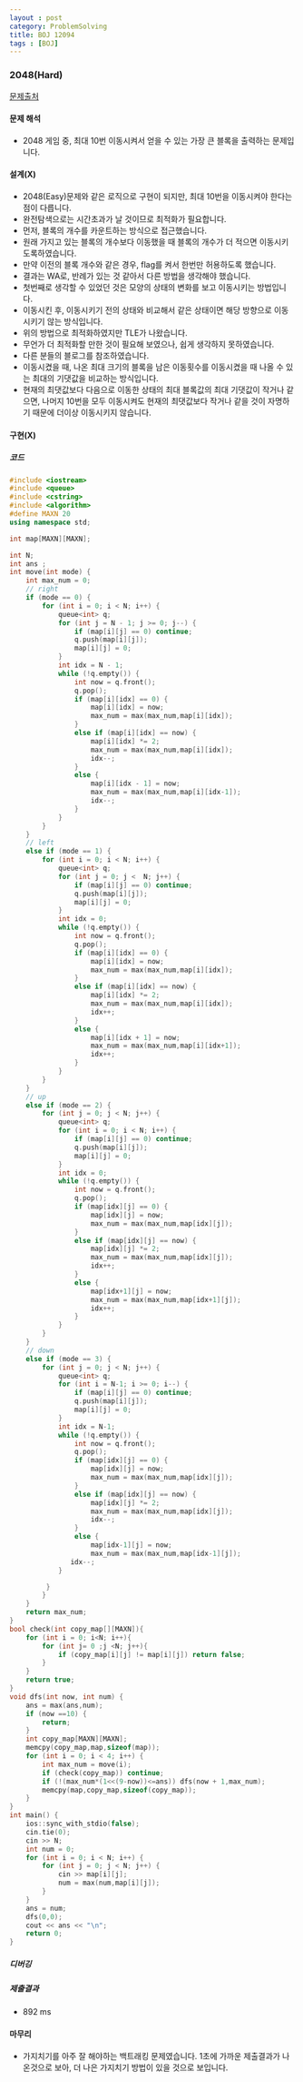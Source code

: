 ```yaml
---
layout : post
category: ProblemSolving
title: BOJ 12094
tags : [BOJ]
---
```

### 2048(Hard)

[문제출처](https://www.acmicpc.net/problem/12094)

#### 문제 해석
  
- 2048 게임 중, 최대 10번 이동시켜서 얻을 수 있는 가장 큰 블록을 출력하는 문제입니다.

#### 설계(X)

- 2048(Easy)문제와 같은 로직으로 구현이 되지만, 최대 10번을 이동시켜야 한다는 점이 다릅니다.
- 완전탐색으로는 시간초과가 날 것이므로 최적화가 필요합니다.
- 먼저, 블록의 개수를 카운트하는 방식으로 접근했습니다.
- 원래 가지고 있는 블록의 개수보다 이동했을 때 블록의 개수가 더 적으면 이동시키도록하였습니다.
- 만약 이전의 블록 개수와 같은 경우, flag를 켜서 한번만 허용하도록 했습니다.
- 결과는 WA로, 반례가 있는 것 같아서 다른 방법을 생각해야 했습니다.
- 첫번째로 생각할 수 있었던 것은 모양의 상태의 변화를 보고 이동시키는 방법입니다.
- 이동시킨 후, 이동시키기 전의 상태와 비교해서 같은 상태이면 해당 방향으로 이동시키기 않는 방식입니다.
- 위의 방법으로 최적화하였지만 TLE가 나왔습니다.
- 무언가 더 최적화할 만한 것이 필요해 보였으나, 쉽게 생각하지 못하였습니다.
- 다른 분들의 블로그를 참조하였습니다.
- 이동시켰을 때, 나온 최대 크기의 블록을 남은 이동횟수를 이동시켰을 때 나올 수 있는 최대의 기댓값을 비교하는 방식입니다.
- 현재의 최댓값보다 다음으로 이동한 상태의 최대 블록값의 최대 기댓값이 작거나 같으면, 나머지 10번을 모두 이동시켜도 현재의 최댓값보다 작거나 같을 것이 자명하기 때문에 더이상 이동시키지 않습니다.

#### 구현(X)

##### 코드

```cpp
#include <iostream>
#include <queue>
#include <cstring>
#include <algorithm>
#define MAXN 20
using namespace std;

int map[MAXN][MAXN];

int N;
int ans ;
int move(int mode) {
    int max_num = 0;
    // right
    if (mode == 0) {
        for (int i = 0; i < N; i++) {
            queue<int> q;
            for (int j = N - 1; j >= 0; j--) {
                if (map[i][j] == 0) continue;
                q.push(map[i][j]);
                map[i][j] = 0;
            }
            int idx = N - 1;
            while (!q.empty()) {
                int now = q.front();
                q.pop();
                if (map[i][idx] == 0) {
                    map[i][idx] = now;
                    max_num = max(max_num,map[i][idx]);
                }
                else if (map[i][idx] == now) {
                    map[i][idx] *= 2;
                    max_num = max(max_num,map[i][idx]);
                    idx--;
                }
                else {
                    map[i][idx - 1] = now;
                    max_num = max(max_num,map[i][idx-1]);
                    idx--;
                }
            }
        }
    }
    // left
    else if (mode == 1) {
        for (int i = 0; i < N; i++) {
            queue<int> q;
            for (int j = 0; j <  N; j++) {
                if (map[i][j] == 0) continue;
                q.push(map[i][j]);
                map[i][j] = 0;
            }
            int idx = 0;
            while (!q.empty()) {
                int now = q.front();
                q.pop();
                if (map[i][idx] == 0) {
                    map[i][idx] = now;
                    max_num = max(max_num,map[i][idx]);
                }
                else if (map[i][idx] == now) {
                    map[i][idx] *= 2;
                    max_num = max(max_num,map[i][idx]);
                    idx++;
                }
                else {
                    map[i][idx + 1] = now;
                    max_num = max(max_num,map[i][idx+1]);
                    idx++;
                }
            }
        }
    }
    // up
    else if (mode == 2) {
        for (int j = 0; j < N; j++) {
            queue<int> q;
            for (int i = 0; i < N; i++) {
                if (map[i][j] == 0) continue;
                q.push(map[i][j]);
                map[i][j] = 0;
            }
            int idx = 0;
            while (!q.empty()) {
                int now = q.front();
                q.pop();
                if (map[idx][j] == 0) {
                    map[idx][j] = now;
                    max_num = max(max_num,map[idx][j]);
                }
                else if (map[idx][j] == now) {
                    map[idx][j] *= 2;
                    max_num = max(max_num,map[idx][j]);
                    idx++;
                }
                else {
                    map[idx+1][j] = now;
                    max_num = max(max_num,map[idx+1][j]);
                    idx++;
                }
            }
        }
    }
    // down
    else if (mode == 3) {
        for (int j = 0; j < N; j++) {
            queue<int> q;
            for (int i = N-1; i >= 0; i--) {
                if (map[i][j] == 0) continue;
                q.push(map[i][j]);
                map[i][j] = 0;
            }
            int idx = N-1;
            while (!q.empty()) {
                int now = q.front();
                q.pop();
                if (map[idx][j] == 0) {
                    map[idx][j] = now;
                    max_num = max(max_num,map[idx][j]);
                }
                else if (map[idx][j] == now) {
                    map[idx][j] *= 2;
                    max_num = max(max_num,map[idx][j]);
                    idx--;
                }
                else {
                    map[idx-1][j] = now;
                    max_num = max(max_num,map[idx-1][j]);
               idx--;
            }

         }
        }
    }
    return max_num;
}
bool check(int copy_map[][MAXN]){
    for (int i = 0; i<N; i++){
        for (int j= 0 ;j <N; j++){
            if (copy_map[i][j] != map[i][j]) return false;
        }
    }
    return true;
}
void dfs(int now, int num) {
    ans = max(ans,num);
    if (now ==10) {
        return;
    }
    int copy_map[MAXN][MAXN];
    memcpy(copy_map,map,sizeof(map));
    for (int i = 0; i < 4; i++) {
        int max_num = move(i);
        if (check(copy_map)) continue;
        if (!(max_num*(1<<(9-now))<=ans)) dfs(now + 1,max_num);
        memcpy(map,copy_map,sizeof(copy_map));
    }
}
int main() {
    ios::sync_with_stdio(false);
    cin.tie(0);
    cin >> N;
    int num = 0;
    for (int i = 0; i < N; i++) {
        for (int j = 0; j < N; j++) {
            cin >> map[i][j];
            num = max(num,map[i][j]);
        }
    }
    ans = num;
    dfs(0,0);
    cout << ans << "\n";
    return 0;
}
```

##### 디버깅

##### 제출결과

- 892 ms

#### 마무리

- 가지치기를 아주 잘 해야하는 백트래킹 문제였습니다. 1초에 가까운 제출결과가 나온것으로 보아, 더 나은 가지치기 방법이 있을 것으로 보입니다.
